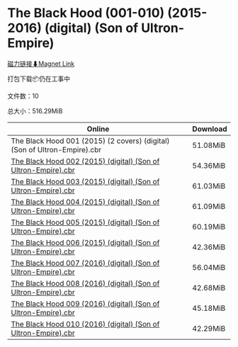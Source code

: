 # The Black Hood (001-010) (2015-2016) (digital) (Son of Ultron-Empire)

[磁力链接⬇Magnet Link](magnet:?xt=urn:btih:19005ffc51be6295d3f7a9e1209137ec6396302d&dn=The%20Black%20Hood%20%28001-010%29%20%282015-2016%29%20%28digital%29%20%28Son%20of%20Ultron-Empire%29)

打包下载📦仍在工事中

文件数：10

总大小：516.29MiB

Online | Download
--- | ---
The Black Hood 001 (2015) (2 covers) (digital) (Son of Ultron-Empire).cbr | 51.08MiB
[The Black Hood 002 (2015) (digital) (Son of Ultron-Empire).cbr](https://github.com/alicewish/markdown/blob/master/comic/Black-Hood-002-2015-digital-Son-of-Ultron-Empire-cbr.md) | 54.36MiB
[The Black Hood 003 (2015) (digital) (Son of Ultron-Empire).cbr](https://github.com/alicewish/markdown/blob/master/comic/Black-Hood-003-2015-digital-Son-of-Ultron-Empire-cbr.md) | 61.03MiB
[The Black Hood 004 (2015) (digital) (Son of Ultron-Empire).cbr](https://github.com/alicewish/markdown/blob/master/comic/Black-Hood-004-2015-digital-Son-of-Ultron-Empire-cbr.md) | 61.09MiB
[The Black Hood 005 (2015) (digital) (Son of Ultron-Empire).cbr](https://github.com/alicewish/markdown/blob/master/comic/Black-Hood-005-2015-digital-Son-of-Ultron-Empire-cbr.md) | 60.19MiB
[The Black Hood 006 (2015) (digital) (Son of Ultron-Empire).cbr](https://github.com/alicewish/markdown/blob/master/comic/Black-Hood-006-2015-digital-Son-of-Ultron-Empire-cbr.md) | 42.36MiB
[The Black Hood 007 (2016) (digital) (Son of Ultron-Empire).cbr](https://github.com/alicewish/markdown/blob/master/comic/Black-Hood-007-2016-digital-Son-of-Ultron-Empire-cbr.md) | 56.04MiB
[The Black Hood 008 (2016) (digital) (Son of Ultron-Empire).cbr](https://github.com/alicewish/markdown/blob/master/comic/Black-Hood-008-2016-digital-Son-of-Ultron-Empire-cbr.md) | 42.68MiB
[The Black Hood 009 (2016) (digital) (Son of Ultron-Empire).cbr](https://github.com/alicewish/markdown/blob/master/comic/Black-Hood-009-2016-digital-Son-of-Ultron-Empire-cbr.md) | 45.18MiB
[The Black Hood 010 (2016) (digital) (Son of Ultron-Empire).cbr](https://github.com/alicewish/markdown/blob/master/comic/Black-Hood-010-2016-digital-Son-of-Ultron-Empire-cbr.md) | 42.29MiB